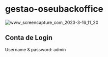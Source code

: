 ﻿# gestao-oseubackoffice
 
 ![www_screencapture_com_2023-3-16_11_20](https://user-images.githubusercontent.com/9846274/225605589-1db4b812-aee8-4692-8ed1-45f4d4a6c5eb.gif)

## Conta de Login

Username & password: admin
